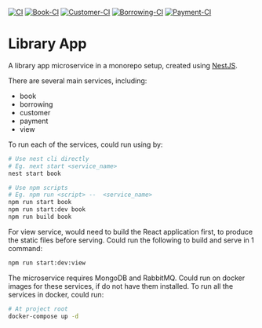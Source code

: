 [![CI](https://github.com/ckng0221/library-app/actions/workflows/ci.yml/badge.svg)](https://github.com/ckng0221/library-app/actions/workflows/ci.yml)
[![Book-CI](https://github.com/ckng0221/library-app/actions/workflows/book-ci.yml/badge.svg)](https://github.com/ckng0221/library-app/actions/workflows/book-ci.yml)
[![Customer-CI](https://github.com/ckng0221/library-app/actions/workflows/customer-ci.yml/badge.svg)](https://github.com/ckng0221/library-app/actions/workflows/customer-ci.yml)
[![Borrowing-CI](https://github.com/ckng0221/library-app/actions/workflows/borrowing-ci.yml/badge.svg)](https://github.com/ckng0221/library-app/actions/workflows/borrowing-ci.yml)
[![Payment-CI](https://github.com/ckng0221/library-app/actions/workflows/payment-ci.yml/badge.svg)](https://github.com/ckng0221/library-app/actions/workflows/payment-ci.yml)

# Library App

A library app microservice in a monorepo setup, created using [NestJS](https://nestjs.com/).

There are several main services, including:

- book
- borrowing
- customer
- payment
- view

To run each of the services, could run using by:

```bash
# Use nest cli directly
# Eg. next start <service_name>
nest start book

# Use npm scripts
# Eg. npm run <script> --  <service_name>
npm run start book
npm run start:dev book
npm run build book
```

For view service, would need to build the React application first, to produce the static files before serving.
Could run the following to build and serve in 1 command: 
```bash
npm run start:dev:view
```

The microservice requires MongoDB and RabbitMQ.
Could run on docker images for these services, if do not have them installed.
To run all the services in docker, could run:

```bash
# At project root
docker-compose up -d
```